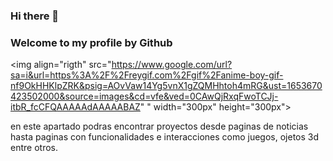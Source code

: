 ### Hi there 👋

<h3>Welcome to my profile by Github</h3>  

<img align="rigth" src="https://www.google.com/url?sa=i&url=https%3A%2F%2Freygif.com%2Fgif%2Fanime-boy-gif-nf9OkHHKlpZRK&psig=AOvVaw14Yg5vnX1gZQMHhtoh4mRG&ust=1653670423502000&source=images&cd=vfe&ved=0CAwQjRxqFwoTCJj-itbR_fcCFQAAAAAdAAAAABAZ"
" width="300px" height="300px">

<!--![image](https://user-images.githubusercontent.com/98986790/170529699-b709fc67-04f8-41b1-ac3d-637d888cb5b2.png)-->
en este apartado podras encontrar proyectos desde paginas de noticias hasta paginas con funcionalidades e interacciones como juegos, ojetos 3d entre otros.
